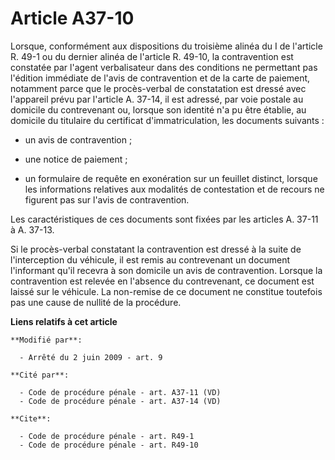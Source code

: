 # Article A37-10

Lorsque, conformément aux dispositions du troisième alinéa du I de l'article R. 49-1 ou du dernier alinéa de l'article R.
49-10, la contravention est constatée par l'agent verbalisateur dans des conditions ne permettant pas l'édition immédiate de
l'avis de contravention et de la carte de paiement, notamment parce que le procès-verbal de constatation est dressé avec
l'appareil prévu par l'article A. 37-14, il est adressé, par voie postale au domicile du contrevenant ou, lorsque son
identité n'a pu être établie, au domicile du titulaire du certificat d'immatriculation, les documents suivants :

- un avis de contravention ;

- une notice de paiement ;

- un formulaire de requête en exonération sur un feuillet distinct, lorsque les informations relatives aux modalités de
contestation et de recours ne figurent pas sur l'avis de contravention. 

Les caractéristiques de ces documents sont fixées par les articles A. 37-11 à A. 37-13. 

Si le procès-verbal constatant la contravention est dressé à la suite de l'interception du véhicule, il est remis au
contrevenant un document l'informant qu'il recevra à son domicile un avis de contravention. Lorsque la contravention est
relevée en l'absence du contrevenant, ce document est laissé sur le véhicule. La non-remise de ce document ne constitue
toutefois pas une cause de nullité de la procédure.

**Liens relatifs à cet article**

	**Modifié par**:

	  - Arrêté du 2 juin 2009 - art. 9

	**Cité par**:

	  - Code de procédure pénale - art. A37-11 (VD)
	  - Code de procédure pénale - art. A37-14 (VD)

	**Cite**:

	  - Code de procédure pénale - art. R49-1
	  - Code de procédure pénale - art. R49-10
